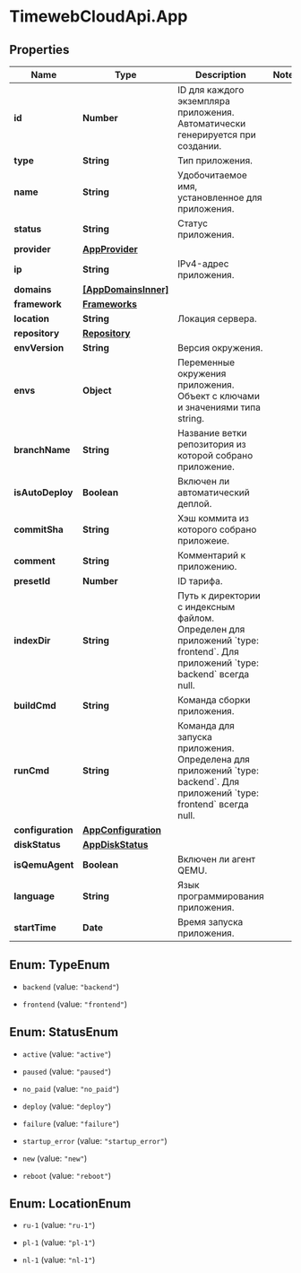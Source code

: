 # TimewebCloudApi.App

## Properties

Name | Type | Description | Notes
------------ | ------------- | ------------- | -------------
**id** | **Number** | ID для каждого экземпляра приложения. Автоматически генерируется при создании. | 
**type** | **String** | Тип приложения. | 
**name** | **String** | Удобочитаемое имя, установленное для приложения. | 
**status** | **String** | Статус приложения. | 
**provider** | [**AppProvider**](AppProvider.md) |  | 
**ip** | **String** | IPv4-адрес приложения. | 
**domains** | [**[AppDomainsInner]**](AppDomainsInner.md) |  | 
**framework** | [**Frameworks**](Frameworks.md) |  | 
**location** | **String** | Локация сервера. | 
**repository** | [**Repository**](Repository.md) |  | 
**envVersion** | **String** | Версия окружения. | 
**envs** | **Object** | Переменные окружения приложения. Объект с ключами и значениями типа string. | 
**branchName** | **String** | Название ветки репозитория из которой собрано приложение. | 
**isAutoDeploy** | **Boolean** | Включен ли автоматический деплой. | 
**commitSha** | **String** | Хэш коммита из которого собрано приложеие. | 
**comment** | **String** | Комментарий к приложению. | 
**presetId** | **Number** | ID тарифа. | 
**indexDir** | **String** | Путь к директории с индексным файлом. Определен для приложений &#x60;type: frontend&#x60;. Для приложений &#x60;type: backend&#x60; всегда null. | 
**buildCmd** | **String** | Команда сборки приложения. | 
**runCmd** | **String** | Команда для запуска приложения. Определена для приложений &#x60;type: backend&#x60;. Для приложений &#x60;type: frontend&#x60; всегда null. | 
**configuration** | [**AppConfiguration**](AppConfiguration.md) |  | 
**diskStatus** | [**AppDiskStatus**](AppDiskStatus.md) |  | 
**isQemuAgent** | **Boolean** | Включен ли агент QEMU. | 
**language** | **String** | Язык программирования приложения. | 
**startTime** | **Date** | Время запуска приложения. | 



## Enum: TypeEnum


* `backend` (value: `"backend"`)

* `frontend` (value: `"frontend"`)





## Enum: StatusEnum


* `active` (value: `"active"`)

* `paused` (value: `"paused"`)

* `no_paid` (value: `"no_paid"`)

* `deploy` (value: `"deploy"`)

* `failure` (value: `"failure"`)

* `startup_error` (value: `"startup_error"`)

* `new` (value: `"new"`)

* `reboot` (value: `"reboot"`)





## Enum: LocationEnum


* `ru-1` (value: `"ru-1"`)

* `pl-1` (value: `"pl-1"`)

* `nl-1` (value: `"nl-1"`)




